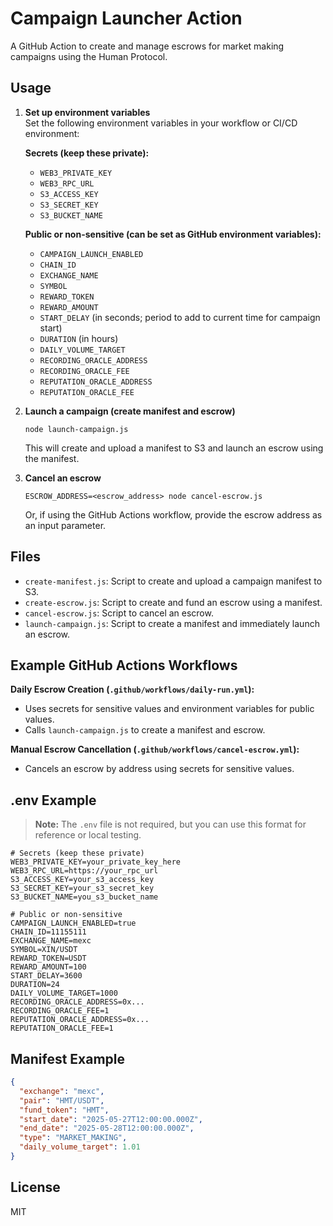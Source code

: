 # Campaign Launcher Action

A GitHub Action to create and manage escrows for market making campaigns using the Human Protocol.

## Usage

1. **Set up environment variables**  
   Set the following environment variables in your workflow or CI/CD environment:

   **Secrets (keep these private):**
   - `WEB3_PRIVATE_KEY`
   - `WEB3_RPC_URL`
   - `S3_ACCESS_KEY`
   - `S3_SECRET_KEY`
   - `S3_BUCKET_NAME`

   **Public or non-sensitive (can be set as GitHub environment variables):**
   - `CAMPAIGN_LAUNCH_ENABLED`
   - `CHAIN_ID`
   - `EXCHANGE_NAME`
   - `SYMBOL`
   - `REWARD_TOKEN`
   - `REWARD_AMOUNT`
   - `START_DELAY` (in seconds; period to add to current time for campaign start)
   - `DURATION` (in hours)
   - `DAILY_VOLUME_TARGET`
   - `RECORDING_ORACLE_ADDRESS`
   - `RECORDING_ORACLE_FEE`
   - `REPUTATION_ORACLE_ADDRESS`
   - `REPUTATION_ORACLE_FEE`

2. **Launch a campaign (create manifest and escrow)**
   ```
   node launch-campaign.js
   ```
   This will create and upload a manifest to S3 and launch an escrow using the manifest.

3. **Cancel an escrow**
   ```
   ESCROW_ADDRESS=<escrow_address> node cancel-escrow.js
   ```
   Or, if using the GitHub Actions workflow, provide the escrow address as an input parameter.

## Files

- `create-manifest.js`: Script to create and upload a campaign manifest to S3.
- `create-escrow.js`: Script to create and fund an escrow using a manifest.
- `cancel-escrow.js`: Script to cancel an escrow.
- `launch-campaign.js`: Script to create a manifest and immediately launch an escrow.

## Example GitHub Actions Workflows

**Daily Escrow Creation (`.github/workflows/daily-run.yml`):**
- Uses secrets for sensitive values and environment variables for public values.
- Calls `launch-campaign.js` to create a manifest and escrow.

**Manual Escrow Cancellation (`.github/workflows/cancel-escrow.yml`):**
- Cancels an escrow by address using secrets for sensitive values.

## .env Example

> **Note:** The `.env` file is not required, but you can use this format for reference or local testing.

```
# Secrets (keep these private)
WEB3_PRIVATE_KEY=your_private_key_here
WEB3_RPC_URL=https://your_rpc_url
S3_ACCESS_KEY=your_s3_access_key
S3_SECRET_KEY=your_s3_secret_key
S3_BUCKET_NAME=you_s3_bucket_name

# Public or non-sensitive
CAMPAIGN_LAUNCH_ENABLED=true
CHAIN_ID=11155111
EXCHANGE_NAME=mexc
SYMBOL=XIN/USDT
REWARD_TOKEN=USDT
REWARD_AMOUNT=100
START_DELAY=3600
DURATION=24
DAILY_VOLUME_TARGET=1000
RECORDING_ORACLE_ADDRESS=0x...
RECORDING_ORACLE_FEE=1
REPUTATION_ORACLE_ADDRESS=0x...
REPUTATION_ORACLE_FEE=1
```

## Manifest Example

```json
{
  "exchange": "mexc",
  "pair": "HMT/USDT",
  "fund_token": "HMT",
  "start_date": "2025-05-27T12:00:00.000Z",
  "end_date": "2025-05-28T12:00:00.000Z",
  "type": "MARKET_MAKING",
  "daily_volume_target": 1.01
}
```

## License

MIT
